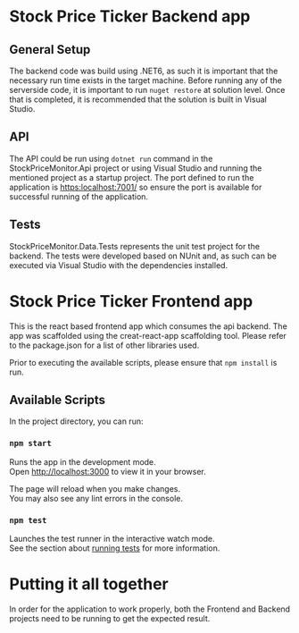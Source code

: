 
# Stock Price Ticker Backend app

## General Setup
The backend code was build using .NET6, as such it is important that the necessary run time exists in the target machine.
Before running any of the serverside code, it is important to run `nuget restore` at solution level.
Once that is completed, it is recommended that the solution is built in Visual Studio.

## API
The API could be run using `dotnet run` command in the StockPriceMonitor.Api project or using Visual Studio and running the mentioned project as a startup project.
The port defined to run the application is [https:localhost:7001/](https://localhost:7001/) so ensure the port is available for successful running of the application.

## Tests
StockPriceMonitor.Data.Tests represents the unit test project for the backend. The tests were developed based on NUnit and, as such can be executed via Visual Studio with the dependencies installed.


# Stock Price Ticker Frontend app

This is the react based frontend app which consumes the api backend. 
The app was scaffolded using the creat-react-app scaffolding tool. 
Please refer to the package.json for a list of other libraries used.

Prior to executing the available scripts, please ensure that `npm install` is run.

## Available Scripts

In the project directory, you can run:

### `npm start`

Runs the app in the development mode.\
Open [http://localhost:3000](http://localhost:3000) to view it in your browser.

The page will reload when you make changes.\
You may also see any lint errors in the console.

### `npm test`

Launches the test runner in the interactive watch mode.\
See the section about [running tests](https://facebook.github.io/create-react-app/docs/running-tests) for more information.


# Putting it all together
In order for the application to work properly, both the Frontend and Backend projects need to be running to get the expected result.